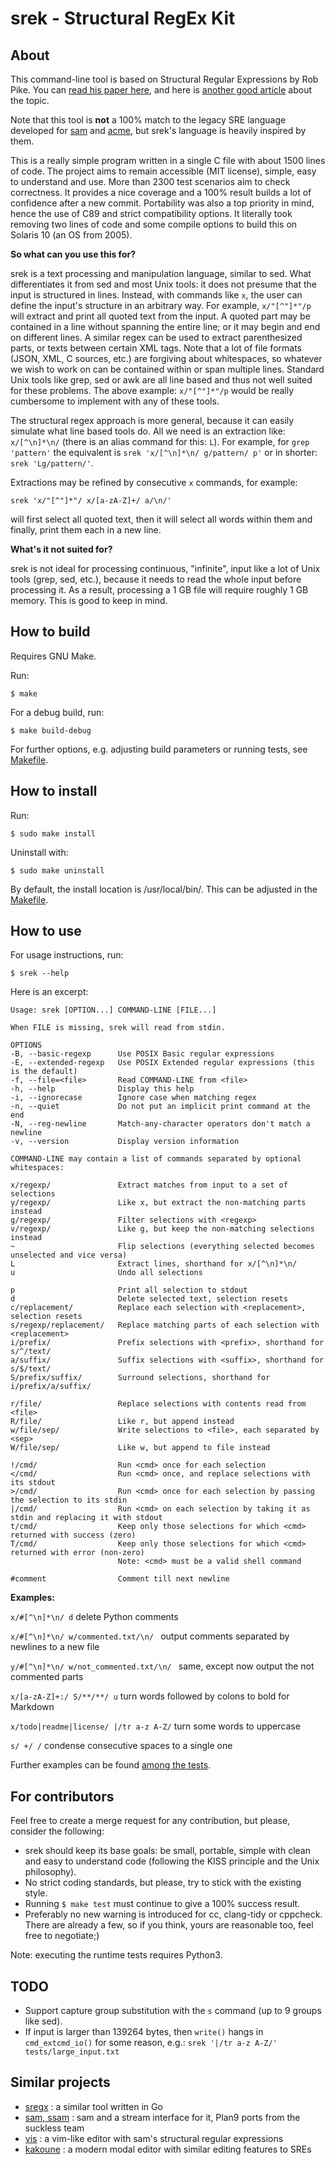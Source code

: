 <!---
srek - Structural RegEx Kit

MIT License
Copyright (c) 2022 Barnabás Zahorán, see LICENSE
--->

# srek - Structural RegEx Kit

## About

This command-line tool is based on Structural Regular Expressions by Rob Pike. You can [read his paper here](http://doc.cat-v.org/bell_labs/structural_regexps/), and here is [another good article](https://what.happens.when.computer/2016-08-30/structural-res/) about the topic.

Note that this tool is **not** a 100% match to the legacy SRE language developed for [sam](http://sam.cat-v.org/) and [acme](http://acme.cat-v.org/), but srek's language is heavily inspired by them.

This is a really simple program written in a single C file with about 1500 lines of code. The project aims to remain accessible (MIT license), simple, easy to understand and use. More than 2300 test scenarios aim to check correctness. It provides a nice coverage and a 100% result builds a lot of confidence after a new commit. Portability was also a top priority in mind, hence the use of C89 and strict compatibility options. It literally took removing two lines of code and some compile options to build this on Solaris 10 (an OS from 2005).

**So what can you use this for?**

srek is a text processing and manipulation language, similar to sed. What differentiates it from sed and most Unix tools: it does not presume that the input is structured in lines. Instead, with commands like `x`, the user can define the input's structure in an arbitrary way. For example, `x/"[^"]*"/p` will extract and print all quoted text from the input. A quoted part may be contained in a line without spanning the entire line; or it may begin and end on different lines. A similar regex can be used to extract parenthesized parts, or texts between certain XML tags. Note that a lot of file formats (JSON, XML, C sources, etc.) are forgiving about whitespaces, so whatever we wish to work on can be contained within or span multiple lines. Standard Unix tools like grep, sed or awk are all line based and thus not well suited for these problems. The above example: `x/"[^"]*"/p` would be really cumbersome to implement with any of these tools.

The structural regex approach is more general, because it can easily simulate what line based tools do. All we need is an extraction like: `x/[^\n]*\n/` (there is an alias command for this: `L`). For example, for `grep 'pattern'` the equivalent is `srek 'x/[^\n]*\n/ g/pattern/ p'` or in shorter: `srek 'Lg/pattern/'`.

Extractions may be refined by consecutive `x` commands, for example:

`srek 'x/"[^"]*"/ x/[a-zA-Z]+/ a/\n/'`

will first select all quoted text, then it will select all words within them and finally, print them each in a new line.

**What's it not suited for?**

srek is not ideal for processing continuous, "infinite", input like a lot of Unix tools (grep, sed, etc.), because it needs to read the whole input before processing it. As a result, processing a 1 GB file will require roughly 1 GB memory. This is good to keep in mind.

## How to build

Requires GNU Make.

Run:

`$ make`

For a debug build, run:

`$ make build-debug`

For further options, e.g. adjusting build parameters or running tests, see [Makefile](Makefile).

## How to install

Run:

`$ sudo make install`

Uninstall with:

`$ sudo make uninstall`

By default, the install location is /usr/local/bin/. This can be adjusted in the [Makefile](Makefile).

## How to use

For usage instructions, run:

`$ srek --help`

Here is an excerpt:

```
Usage: srek [OPTION...] COMMAND-LINE [FILE...]

When FILE is missing, srek will read from stdin.

OPTIONS
-B, --basic-regexp      Use POSIX Basic regular expressions
-E, --extended-regexp   Use POSIX Extended regular expressions (this is the default)
-f, --file=<file>       Read COMMAND-LINE from <file>
-h, --help              Display this help
-i, --ignorecase        Ignore case when matching regex
-n, --quiet             Do not put an implicit print command at the end
-N, --reg-newline       Match-any-character operators don't match a newline
-v, --version           Display version information

COMMAND-LINE may contain a list of commands separated by optional whitespaces:

x/regexp/               Extract matches from input to a set of selections
y/regexp/               Like x, but extract the non-matching parts instead
g/regexp/               Filter selections with <regexp>
v/regexp/               Like g, but keep the non-matching selections instead
~                       Flip selections (everything selected becomes unselected and vice versa)
L                       Extract lines, shorthand for x/[^\n]*\n/
u                       Undo all selections

p                       Print all selection to stdout
d                       Delete selected text, selection resets
c/replacement/          Replace each selection with <replacement>, selection resets
s/regexp/replacement/   Replace matching parts of each selection with <replacement>
i/prefix/               Prefix selections with <prefix>, shorthand for s/^/text/
a/suffix/               Suffix selections with <suffix>, shorthand for s/$/text/
S/prefix/suffix/        Surround selections, shorthand for i/prefix/a/suffix/

r/file/                 Replace selections with contents read from <file>
R/file/                 Like r, but append instead
w/file/sep/             Write selections to <file>, each separated by <sep>
W/file/sep/             Like w, but append to file instead

!/cmd/                  Run <cmd> once for each selection
</cmd/                  Run <cmd> once, and replace selections with its stdout
>/cmd/                  Run <cmd> once for each selection by passing the selection to its stdin
|/cmd/                  Run <cmd> on each selection by taking it as stdin and replacing it with stdout
t/cmd/                  Keep only those selections for which <cmd> returned with success (zero)
T/cmd/                  Keep only those selections for which <cmd> returned with error (non-zero)
                        Note: <cmd> must be a valid shell command

#comment                Comment till next newline
```

**Examples:**

`x/#[^\n]*\n/ d` delete Python comments

`x/#[^\n]*\n/ w/commented.txt/\n/ ` output comments separated by newlines to a new file

`y/#[^\n]*\n/ w/not_commented.txt/\n/ ` same, except now output the not commented parts

`x/[a-zA-Z]+:/ S/**/**/ u` turn words followed by colons to bold for Markdown

`x/todo|readme|license/ |/tr a-z A-Z/` turn some words to uppercase

`s/ +/ /` condense consecutive spaces to a single one

Further examples can be found [among the tests](runtests.py).

## For contributors

Feel free to create a merge request for any contribution, but please, consider the following:

- srek should keep its base goals: be small, portable, simple with clean and easy to understand code (following the KISS principle and the Unix philosophy).
- No strict coding standards, but please, try to stick with the existing style.
- Running `$ make test` must continue to give a 100% success result.
- Preferably no new warning is introduced for cc, clang-tidy or cppcheck. There are already a few, so if you think, yours are reasonable too, feel free to negotiate;)

Note: executing the runtime tests requires Python3.

## TODO

- Support capture group substitution with the `s` command (up to 9 groups like sed).
- If input is larger than 139264 bytes, then `write()` hangs in `cmd_extcmd_io()` for some reason, e.g.: `srek '|/tr a-z A-Z/' tests/large_input.txt`

## Similar projects

- [sregx](https://github.com/zyedidia/sregx) : a similar tool written in Go
- [sam, ssam](https://tools.suckless.org/9base/) : sam and a stream interface for it, Plan9 ports from the suckless team
- [vis](https://github.com/martanne/vis) : a vim-like editor with sam's structural regular expressions
- [kakoune](https://kakoune.org/) : a modern modal editor with similar editing features to SREs

